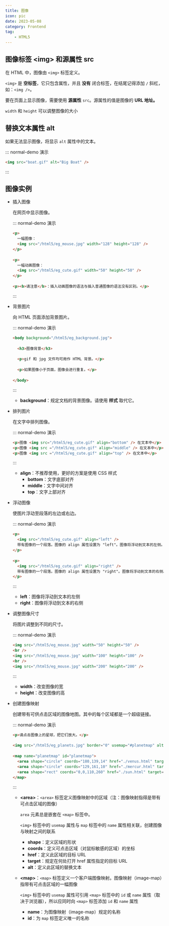 ```yaml
---
title: 图像
icon: pic
date: 2023-05-08
category: Frontend
tag:
    - HTML5
---
```


## 图像标签 \<img> 和源属性 src

在 HTML 中，图像由 `<img>` 标签定义。

`<img>` 是 **空标签**，它只包含属性，并且 **没有** 闭合标签，在结尾记得添加 `/` 斜杠，如：`<img />`。

要在页面上显示图像，需要使用 **源属性** `src`。源属性的值是图像的 **URL 地址。**

`width` 和 `height` 可以调整图像的大小

## 替换文本属性 alt

如果无法显示图像，将显示 `alt` 属性中的文本。

::: normal-demo 演示

```html
<img src="boat.gif" alt="Big Boat" />
```

:::

## 图像实例

- 插入图像

    在网页中显示图像。

    ::: normal-demo 演示

    ```html
    <p>
      一幅图像：
      <img src="/html5/eg_mouse.jpg" width="128" height="128" />
    </p>

    <p>
      一幅动画图像：
      <img src="/html5/eg_cute.gif" width="50" height="50" />
    </p>

    <p><b>请注意</b>：插入动画图像的语法与插入普通图像的语法没有区别。</p>
    ```

    :::

- 背景图片

    向 HTML 页面添加背景图片。

    ::: normal-demo 演示

    ```html
    <body background="/html5/eg_background.jpg">

      <h3>图像背景</h3>

      <p>gif 和 jpg 文件均可用作 HTML 背景。</p>

      <p>如果图像小于页面，图像会进行重复。</p>

    </body>
    ```

    :::

    - **background**：规定文档的背景图像。请使用 **样式** 取代它。

- 排列图片

    在文字中排列图像。

    ::: normal-demo 演示

    ```html
    <p>图像 <img src="/html5/eg_cute.gif" align="bottom" /> 在文本中</p>
    <p>图像 <img src ="/html5/eg_cute.gif" align="middle" /> 在文本中</p>
    <p>图像 <img src ="/html5/eg_cute.gif" align="top" /> 在文本中</p>
    ```

    :::

    - **align**：不推荐使用，更好的方案是使用 CSS 样式
      - **bottom**：文字底部对齐
      - **middle**：文字中间对齐
      - **top**：文字上部对齐

- 浮动图像

    使图片浮动至段落的左边或右边。

    ::: normal-demo 演示

    ```html
    <p>
      <img src="/html5/eg_cute.gif" align="left" />
      带有图像的一个段落。图像的 align 属性设置为 "left"。图像将浮动到文本的左侧。
    </p>

    <p>
      <img src="/html5/eg_cute.gif" align="right" />
      带有图像的一个段落。图像的 align 属性设置为 "right"。图像将浮动到文本的右侧。
    </p>
    ```

    :::

    - **left**：图像将浮动到文本的左侧
    - **right**：图像将浮动到文本的右侧

- 调整图像尺寸

    将图片调整到不同的尺寸。

    ::: normal-demo 演示

    ```html
    <img src="/html5/eg_mouse.jpg" width="50" height="50" />
    <br />
    <img src="/html5/eg_mouse.jpg" width="100" height="100" />
    <br />
    <img src="/html5/eg_mouse.jpg" width="200" height="200" />
    ```

    :::

    - **width**：改变图像的宽
    - **height**：改变图像的高

- 创建图像映射

    创建带有可供点击区域的图像地图。其中的每个区域都是一个超级链接。

    ::: normal-demo 演示

    ```html
    <p>请点击图像上的星球，把它们放大。</p>

    <img src="/html5/eg_planets.jpg" border="0" usemap="#planetmap" alt="Planets" />

    <map name="planetmap" id="planetmap">
      <area shape="circle" coords="180,139,14" href="./venus.html" target="_blank" alt="Venus" />
      <area shape="circle" coords="129,161,10" href="./mercur.html" target="_blank" alt="Mercury" />
      <area shape="rect" coords="0,0,110,260" href="./sun.html" target="_blank" alt="Sun" />
    </map>
    ```

    :::

    - **\<area>**：`<area>` 标签定义图像映射中的区域（注：图像映射指得是带有可点击区域的图像）

        `area` 元素总是嵌套在 `<map>` 标签中。

        `<img>` 标签中的 `usemap` 属性与 `map` 标签中的 `name` 属性相关联，创建图像与映射之间的联系

        - **shape**：定义区域的形状
        - **coords**：定义可点击区域（对鼠标敏感的区域）的坐标
        - **href**：定义此区域的目标 URL
        - **target**：规定在何处打开 href 属性指定的目标 URL
        - **alt**：定义此区域的替换文本

    - **\<map>**：`<map>` 标签定义一个客户端图像映射。图像映射（image-map）指带有可点击区域的一幅图像

        `<img>` 标签中的 `usemap` 属性可引用 `<map>` 标签中的 `id` 或 `name` 属性（取决于浏览器），所以应同时向 `<map>` 标签添加 `id` 和 `name` 属性

        - **name**：为图像映射（image-map）规定的名称
        - **id**：为 `map` 标签定义唯一的名称

